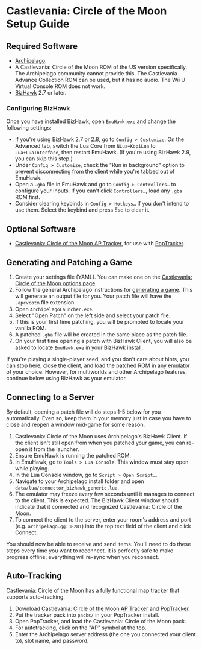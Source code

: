 # Castlevania: Circle of the Moon Setup Guide

## Required Software

- [Archipelago](https://github.com/ArchipelagoMW/Archipelago/releases/latest).
- A Castlevania: Circle of the Moon ROM of the US version specifically. The Archipelago community cannot provide this.
The Castlevania Advance Collection ROM can be used, but it has no audio. The Wii U Virtual Console ROM does not work.
- [BizHawk](https://tasvideos.org/BizHawk/ReleaseHistory) 2.7 or later.

### Configuring BizHawk

Once you have installed BizHawk, open `EmuHawk.exe` and change the following settings:

- If you're using BizHawk 2.7 or 2.8, go to `Config > Customize`. On the Advanced tab, switch the Lua Core from
`NLua+KopiLua` to `Lua+LuaInterface`, then restart EmuHawk. (If you're using BizHawk 2.9, you can skip this step.)
- Under `Config > Customize`, check the "Run in background" option to prevent disconnecting from the client while you're
tabbed out of EmuHawk.
- Open a `.gba` file in EmuHawk and go to `Config > Controllers…` to configure your inputs. If you can't click
`Controllers…`, load any `.gba` ROM first.
- Consider clearing keybinds in `Config > Hotkeys…` if you don't intend to use them. Select the keybind and press Esc to
clear it.

## Optional Software

- [Castlevania: Circle of the Moon AP Tracker](https://github.com/sassyvania/Circle-of-the-Moon-Rando-AP-Map-Tracker-/releases/latest), for use with
[PopTracker](https://github.com/black-sliver/PopTracker/releases).

## Generating and Patching a Game

1. Create your settings file (YAML). You can make one on the [Castlevania: Circle of the Moon options page](../../../games/Castlevania%20-%20Circle%20of%20the%20Moon/player-options).
2. Follow the general Archipelago instructions for [generating a game](../../Archipelago/setup/en#generating-a-game).
This will generate an output file for you. Your patch file will have the `.apcvcotm` file extension.
3. Open `ArchipelagoLauncher.exe`.
4. Select "Open Patch" on the left side and select your patch file.
5. If this is your first time patching, you will be prompted to locate your vanilla ROM.
6. A patched `.gba` file will be created in the same place as the patch file.
7. On your first time opening a patch with BizHawk Client, you will also be asked to locate `EmuHawk.exe` in your
BizHawk install.

If you're playing a single-player seed, and you don't care about hints, you can stop here, close the client, and load
the patched ROM in any emulator of your choice. However, for multiworlds and other Archipelago features,
continue below using BizHawk as your emulator.

## Connecting to a Server

By default, opening a patch file will do steps 1-5 below for you automatically. Even so, keep them in your memory just
in case you have to close and reopen a window mid-game for some reason.

1. Castlevania: Circle of the Moon uses Archipelago's BizHawk Client. If the client isn't still open from when you patched your game,
you can re-open it from the launcher.
2. Ensure EmuHawk is running the patched ROM.
3. In EmuHawk, go to `Tools > Lua Console`. This window must stay open while playing.
4. In the Lua Console window, go to `Script > Open Script…`.
5. Navigate to your Archipelago install folder and open `data/lua/connector_bizhawk_generic.lua`.
6. The emulator may freeze every few seconds until it manages to connect to the client. This is expected. The BizHawk
Client window should indicate that it connected and recognized Castlevania: Circle of the Moon.
7. To connect the client to the server, enter your room's address and port (e.g. `archipelago.gg:38281`) into the
top text field of the client and click Connect.

You should now be able to receive and send items. You'll need to do these steps every time you want to reconnect. It is
perfectly safe to make progress offline; everything will re-sync when you reconnect.

## Auto-Tracking

Castlevania: Circle of the Moon has a fully functional map tracker that supports auto-tracking.

1. Download [Castlevania: Circle of the Moon AP Tracker](https://github.com/sassyvania/Circle-of-the-Moon-Rando-AP-Map-Tracker-/releases/latest) and
[PopTracker](https://github.com/black-sliver/PopTracker/releases).
2. Put the tracker pack into `packs/` in your PopTracker install.
3. Open PopTracker, and load the Castlevania: Circle of the Moon pack.
4. For autotracking, click on the "AP" symbol at the top.
5. Enter the Archipelago server address (the one you connected your client to), slot name, and password.
